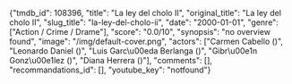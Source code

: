 {"tmdb_id": 108396, "title": "La ley del cholo II", "original_title": "La ley del cholo II", "slug_title": "la-ley-del-cholo-ii", "date": "2000-01-01", "genre": ["Action / Crime / Drame"], "score": "0.0/10", "synopsis": "no overview found", "image": "/img/default-cover.png", "actors": ["Carmen Cabello ()", "Leonardo Daniel ()", "Luis Garc\u00eda Berlanga ()", "Gibr\u00e1n Gonz\u00e1lez ()", "Diana Herrera ()"], "comments": [], "recommandations_id": [], "youtube_key": "notfound"}